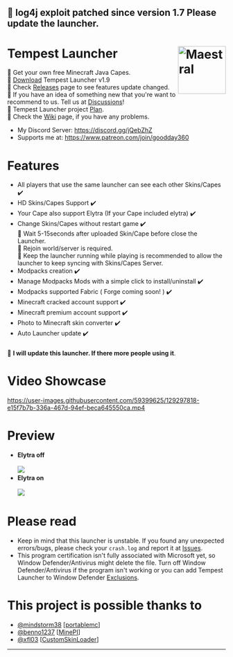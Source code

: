 ## 🌟 log4j exploit patched since version 1.7 Please update the launcher. 
# Tempest Launcher [<img src="https://i.imgur.com/1wfpYd5.png" align="right" title="Maestral" width="110" height="110"> ](https://github.com/GoodDay360/Tempest-Launcher)
🔰 Get your own free Minecraft Java Capes.  
🔰 [Download](https://github.com/GoodDay360/Tempest-Launcher/releases/download/1.9/Tempest-Launcher_1.9.exe) Tempest Launcher v1.9  
🔰 Check [Releases](https://github.com/GoodDay360/Tempest-Launcher/releases) page to see features update changed.  
🔰 If you have an idea of something new that you're want to recommend to us. Tell us at [Discussions](https://github.com/GoodDay360/Tempest-Launcher/discussions/categories/ideas)!  
🔰 Tempest Launcher project [Plan](https://github.com/users/GoodDay360/projects/1).  
🔰 Check the [Wiki](https://github.com/GoodDay360/Tempest-Launcher/wiki/Tempest-Launcher-Wiki) page, if you have any problems.  
- My Discord Server: https://discord.gg/jQebZhZ  
- Supports me at: https://www.patreon.com/join/goodday360  

###
# Features
- All players that use the same launcher can see each other Skins/Capes ✔️
- HD Skins/Capes Support ✔️
- Your Cape also support Elytra (If your Cape included elytra) ✔️
- Change Skins/Capes without restart game ✔️  
🔰 Wait 5-15seconds after uploaded Skin/Cape before close the Launcher.  
🔰 Rejoin world/server is required.  
🔰 Keep the launcher running while playing is recommended to allow the launcher to keep syncing with Skins/Capes Server. 
- Modpacks creation ✔️
- Manage Modpacks Mods with a simple click to install/uninstall ✔️
- Modpacks supported Fabric ( Forge coming soon! ) ✔️
- Minecraft cracked account support ✔️
- Minecraft premium account support ✔️ 
- Photo to Minecraft skin converter ✔️
- Auto Launcher update ✔️
### <Update>
💜 **I will update this launcher. If there more people using it**.
# Video Showcase
<https://user-images.githubusercontent.com/59399625/129297818-e15f7b7b-336a-467d-94ef-beca645550ca.mp4>
# Preview
- **Elytra off**<br /><br /><img src="https://i.imgur.com/y2VGLdP.png">
- **Elytra on**<br /><br /><img src="https://i.imgur.com/O05TjVz.png">
# Please read
- Keep in mind that this launcher is unstable. If you found any unexpected errors/bugs,
please check your `crash.log` and report it at [Issues](https://github.com/GoodDay360/Tempest-Launccher/issues).
- This program certification isn't fully associated with Microsoft yet, so Window Defender/Antivirus might delete the file. Turn off Window Defender/Antivirus if the program isn't working or you can add Tempest Launcher to Window Defender [Exclusions](https://github.com/GoodDay360/Tempest-Launcher/wiki/Tempest-Launcher-Wiki#add-tempest-launcher-to-window-defender-exclusions).
# This project is possible thanks to
- [@mindstorm38](https://github.com/mindstorm38) [[portablemc](https://github.com/mindstorm38/portablemc)]
- [@benno1237](https://github.com/benno1237) [[MinePI](https://github.com/benno1237/MinePI)]
- [@xfl03](https://www.curseforge.com/members/xfl03/followers) [[CustomSkinLoader](https://www.curseforge.com/minecraft/mc-mods/customskinloader)]
***

